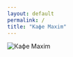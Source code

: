 ```yaml
---
layout: default
permalink: /
title: "Кафе Maxim"
---
```


<div role="contentinfo" id="site-footer1">
<img src="http://localhost:4000/assets/images/f1.jpg" class="page-feature-image" alt="Кафе Maxim" style="margin-bottom: -1em;">
</div>


